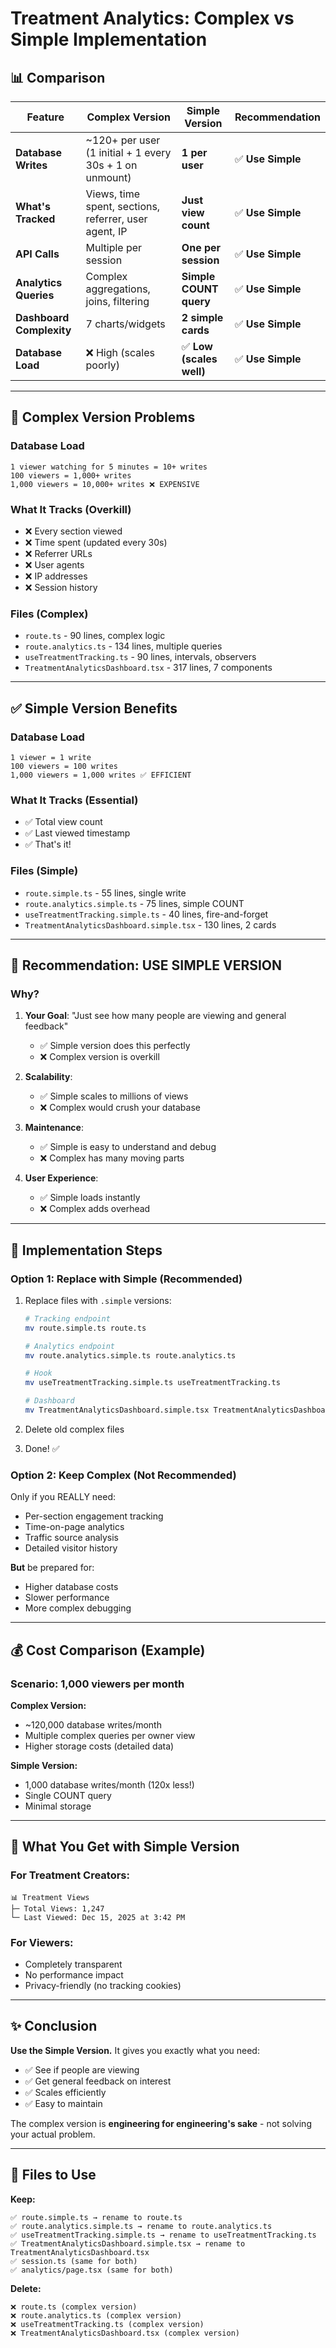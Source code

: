 # Treatment Analytics: Complex vs Simple Implementation

## 📊 Comparison

| Feature | Complex Version | Simple Version | Recommendation |
|---------|----------------|----------------|----------------|
| **Database Writes** | ~120+ per user (1 initial + 1 every 30s + 1 on unmount) | **1 per user** | ✅ **Use Simple** |
| **What's Tracked** | Views, time spent, sections, referrer, user agent, IP | **Just view count** | ✅ **Use Simple** |
| **API Calls** | Multiple per session | **One per session** | ✅ **Use Simple** |
| **Analytics Queries** | Complex aggregations, joins, filtering | **Simple COUNT query** | ✅ **Use Simple** |
| **Dashboard Complexity** | 7 charts/widgets | **2 simple cards** | ✅ **Use Simple** |
| **Database Load** | ❌ High (scales poorly) | ✅ **Low (scales well)** | ✅ **Use Simple** |

---

## 🔴 Complex Version Problems

### **Database Load**
```
1 viewer watching for 5 minutes = 10+ writes
100 viewers = 1,000+ writes
1,000 viewers = 10,000+ writes ❌ EXPENSIVE
```

### **What It Tracks (Overkill)**
- ❌ Every section viewed
- ❌ Time spent (updated every 30s)
- ❌ Referrer URLs
- ❌ User agents
- ❌ IP addresses
- ❌ Session history

### **Files (Complex)**
- `route.ts` - 90 lines, complex logic
- `route.analytics.ts` - 134 lines, multiple queries
- `useTreatmentTracking.ts` - 90 lines, intervals, observers
- `TreatmentAnalyticsDashboard.tsx` - 317 lines, 7 components

---

## ✅ Simple Version Benefits

### **Database Load**
```
1 viewer = 1 write
100 viewers = 100 writes
1,000 viewers = 1,000 writes ✅ EFFICIENT
```

### **What It Tracks (Essential)**
- ✅ Total view count
- ✅ Last viewed timestamp
- ✅ That's it!

### **Files (Simple)**
- `route.simple.ts` - 55 lines, single write
- `route.analytics.simple.ts` - 75 lines, simple COUNT
- `useTreatmentTracking.simple.ts` - 40 lines, fire-and-forget
- `TreatmentAnalyticsDashboard.simple.tsx` - 130 lines, 2 cards

---

## 🎯 Recommendation: **USE SIMPLE VERSION**

### Why?

1. **Your Goal**: "Just see how many people are viewing and general feedback"
   - ✅ Simple version does this perfectly
   - ❌ Complex version is overkill

2. **Scalability**: 
   - ✅ Simple scales to millions of views
   - ❌ Complex would crush your database

3. **Maintenance**:
   - ✅ Simple is easy to understand and debug
   - ❌ Complex has many moving parts

4. **User Experience**:
   - ✅ Simple loads instantly
   - ❌ Complex adds overhead

---

## 📝 Implementation Steps

### **Option 1: Replace with Simple (Recommended)**

1. Replace files with `.simple` versions:
   ```bash
   # Tracking endpoint
   mv route.simple.ts route.ts
   
   # Analytics endpoint  
   mv route.analytics.simple.ts route.analytics.ts
   
   # Hook
   mv useTreatmentTracking.simple.ts useTreatmentTracking.ts
   
   # Dashboard
   mv TreatmentAnalyticsDashboard.simple.tsx TreatmentAnalyticsDashboard.tsx
   ```

2. Delete old complex files
3. Done! ✅

### **Option 2: Keep Complex (Not Recommended)**

Only if you REALLY need:
- Per-section engagement tracking
- Time-on-page analytics
- Traffic source analysis
- Detailed visitor history

**But** be prepared for:
- Higher database costs
- Slower performance
- More complex debugging

---

## 💰 Cost Comparison (Example)

### Scenario: 1,000 viewers per month

**Complex Version:**
- ~120,000 database writes/month
- Multiple complex queries per owner view
- Higher storage costs (detailed data)

**Simple Version:**
- 1,000 database writes/month (120x less!)
- Single COUNT query
- Minimal storage

---

## 🚀 What You Get with Simple Version

### For Treatment Creators:
```
📊 Treatment Views
├─ Total Views: 1,247
└─ Last Viewed: Dec 15, 2025 at 3:42 PM
```

### For Viewers:
- Completely transparent
- No performance impact
- Privacy-friendly (no tracking cookies)

---

## ✨ Conclusion

**Use the Simple Version.** It gives you exactly what you need:
- ✅ See if people are viewing
- ✅ Get general feedback on interest
- ✅ Scales efficiently
- ✅ Easy to maintain

The complex version is **engineering for engineering's sake** - not solving your actual problem.

---

## 📁 Files to Use

**Keep:**
```
✅ route.simple.ts → rename to route.ts
✅ route.analytics.simple.ts → rename to route.analytics.ts  
✅ useTreatmentTracking.simple.ts → rename to useTreatmentTracking.ts
✅ TreatmentAnalyticsDashboard.simple.tsx → rename to TreatmentAnalyticsDashboard.tsx
✅ session.ts (same for both)
✅ analytics/page.tsx (same for both)
```

**Delete:**
```
❌ route.ts (complex version)
❌ route.analytics.ts (complex version)
❌ useTreatmentTracking.ts (complex version)
❌ TreatmentAnalyticsDashboard.tsx (complex version)
```

